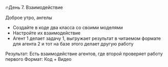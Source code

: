 
🔥День 7. Взаимодействие

Доброе утро, ангелы

- Создайте в коде два класса со своими моделями
- Настройте их взаимодействие
- Агент 1 делает задачу 1, выгружает результат в читаемом формате для агента 2 и тот на базе этого делает другую работу

Результат: Есть взаимодействие агентов, где второй проверяет работу первого
Формат: Код + Видео

